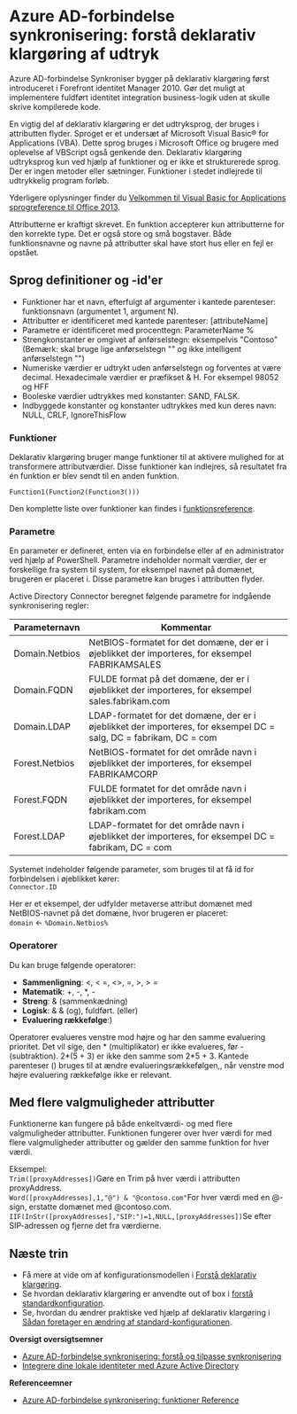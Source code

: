 <properties
    pageTitle="Azure AD-forbindelse synkronisering: forstå deklarativ klargøring udtryk | Microsoft Azure"
    description="Beskriver de deklarative klargøring udtryk."
    services="active-directory"
    documentationCenter=""
    authors="andkjell"
    manager="femila"
    editor=""/>

<tags
    ms.service="active-directory"
    ms.workload="identity"
    ms.tgt_pltfrm="na"
    ms.devlang="na"
    ms.topic="article"
    ms.date="08/31/2016"
    ms.author="markusvi;andkjell"/>


# <a name="azure-ad-connect-sync-understanding-declarative-provisioning-expressions"></a>Azure AD-forbindelse synkronisering: forstå deklarativ klargøring af udtryk
Azure AD-forbindelse Synkroniser bygger på deklarativ klargøring først introduceret i Forefront identitet Manager 2010. Gør det muligt at implementere fuldført identitet integration business-logik uden at skulle skrive kompilerede kode.

En vigtig del af deklarativ klargøring er det udtryksprog, der bruges i attributten flyder. Sproget er et undersæt af Microsoft Visual Basic® for Applications (VBA). Dette sprog bruges i Microsoft Office og brugere med oplevelse af VBScript også genkende den. Deklarativ klargøring udtryksprog kun ved hjælp af funktioner og er ikke et strukturerede sprog. Der er ingen metoder eller sætninger. Funktioner i stedet indlejrede til udtrykkelig program forløb.

Yderligere oplysninger finder du [Velkommen til Visual Basic for Applications sprogreference til Office 2013](https://msdn.microsoft.com/library/gg264383.aspx).

Attributterne er kraftigt skrevet. En funktion accepterer kun attributterne for den korrekte type. Det er også store og små bogstaver. Både funktionsnavne og navne på attributter skal have stort hus eller en fejl er opstået.

## <a name="language-definitions-and-identifiers"></a>Sprog definitioner og -id'er

- Funktioner har et navn, efterfulgt af argumenter i kantede parenteser: funktionsnavn (argumentet 1, argument N).
- Attributter er identificeret med kantede parenteser: [attributeName]
- Parametre er identificeret med procenttegn: ParameterName %
- Strengkonstanter er omgivet af anførselstegn: eksempelvis "Contoso" (Bemærk: skal bruge lige anførselstegn "" og ikke intelligent anførselstegn "")
- Numeriske værdier er udtrykt uden anførselstegn og forventes at være decimal. Hexadecimale værdier er præfikset & H. For eksempel 98052 og HFF
- Booleske værdier udtrykkes med konstanter: SAND, FALSK.
- Indbyggede konstanter og konstanter udtrykkes med kun deres navn: NULL, CRLF, IgnoreThisFlow

### <a name="functions"></a>Funktioner
Deklarativ klargøring bruger mange funktioner til at aktivere mulighed for at transformere attributværdier. Disse funktioner kan indlejres, så resultatet fra én funktion er blev sendt til en anden funktion.

`Function1(Function2(Function3()))`

Den komplette liste over funktioner kan findes i [funktionsreference](active-directory-aadconnectsync-functions-reference.md).

### <a name="parameters"></a>Parametre
En parameter er defineret, enten via en forbindelse eller af en administrator ved hjælp af PowerShell. Parametre indeholder normalt værdier, der er forskellige fra system til system, for eksempel navnet på domænet, brugeren er placeret i. Disse parametre kan bruges i attributten flyder.

Active Directory Connector beregnet følgende parametre for indgående synkronisering regler:

| Parameternavn | Kommentar |
| --- | --- |
| Domain.Netbios | NetBIOS-formatet for det domæne, der er i øjeblikket der importeres, for eksempel FABRIKAMSALES |
| Domain.FQDN | FULDE format på det domæne, der er i øjeblikket der importeres, for eksempel sales.fabrikam.com |
| Domain.LDAP | LDAP-formatet for det domæne, der er i øjeblikket der importeres, for eksempel DC = salg, DC = fabrikam, DC = com |
| Forest.Netbios | NetBIOS-formatet for det område navn i øjeblikket der importeres, for eksempel FABRIKAMCORP |
| Forest.FQDN | FULDE formatet for det område navn i øjeblikket der importeres, for eksempel fabrikam.com |
| Forest.LDAP | LDAP-formatet for det område navn i øjeblikket der importeres, for eksempel DC = fabrikam, DC = com |

Systemet indeholder følgende parameter, som bruges til at få id for forbindelsen i øjeblikket kører:  
`Connector.ID`

Her er et eksempel, der udfylder metaverse attribut domænet med NetBIOS-navnet på det domæne, hvor brugeren er placeret:  
`domain` <- `%Domain.Netbios%`

### <a name="operators"></a>Operatorer
Du kan bruge følgende operatorer:

- **Sammenligning**: <, < =, <>, =, >, > =
- **Matematik**: +, -, \*, -
- **Streng**: & (sammenkædning)
- **Logisk**: & & (og), fuldført. (eller)
- **Evaluering rækkefølge**:)

Operatorer evalueres venstre mod højre og har den samme evaluering prioritet. Det vil sige, den \* (multiplikator) er ikke evalueres, før - (subtraktion). 2\*(5 + 3) er ikke den samme som 2\*5 + 3. Kantede parenteser () bruges til at ændre evalueringsrækkefølgen,, når venstre mod højre evaluering rækkefølge ikke er relevant.

## <a name="multi-valued-attributes"></a>Med flere valgmuligheder attributter
Funktionerne kan fungere på både enkeltværdi- og med flere valgmuligheder attributter. Funktionen fungerer over hver værdi for med flere valgmuligheder attributter og gælder den samme funktion for hver værdi.

Eksempel:  
`Trim([proxyAddresses])`Gøre en Trim på hver værdi i attributten proxyAddress.  
`Word([proxyAddresses],1,"@") & "@contoso.com"`For hver værdi med en @-sign, erstatte domænet med @contoso.com.  
`IIF(InStr([proxyAddresses],"SIP:")=1,NULL,[proxyAddresses])`Se efter SIP-adressen og fjerne det fra værdierne.

## <a name="next-steps"></a>Næste trin

- Få mere at vide om af konfigurationsmodellen i [Forstå deklarativ klargøring](active-directory-aadconnectsync-understanding-declarative-provisioning.md).
- Se hvordan deklarativ klargøring er anvendte out of box i [forstå standardkonfiguration](active-directory-aadconnectsync-understanding-default-configuration.md).
- Se, hvordan du ændrer praktiske ved hjælp af deklarativ klargøring i [Sådan foretager en ændring af standard-konfigurationen](active-directory-aadconnectsync-change-the-configuration.md).

**Oversigt oversigtsemner**

- [Azure AD-forbindelse synkronisering: forstå og tilpasse synkronisering](active-directory-aadconnectsync-whatis.md)
- [Integrere dine lokale identiteter med Azure Active Directory](active-directory-aadconnect.md)

**Referenceemner**

- [Azure AD-forbindelse synkronisering: funktioner Reference](active-directory-aadconnectsync-functions-reference.md)
